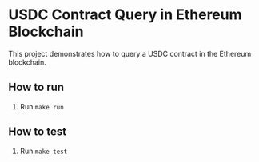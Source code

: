 # USDC Contract Query in Ethereum Blockchain

This project demonstrates how to query a USDC contract in the Ethereum blockchain.

## How to run

1. Run `make run`

## How to test

1. Run `make test`

